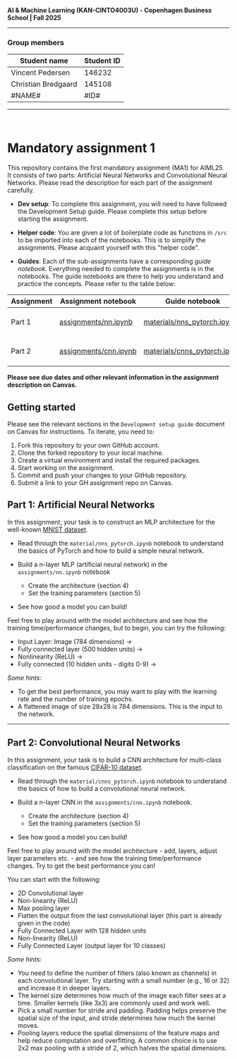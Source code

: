 **AI & Machine Learning (KAN-CINTO4003U) - Copenhagen Business School | Fall 2025**

***

### Group members
| Student name | Student ID |
| --- | --- |
| Vincent Pedersen| 146232 |
| Christian Bredgaard | 145108 |
| #NAME# | #ID# |

***

<br>

# Mandatory assignment 1

This repository contains the first mandatory assignment (MA1) for AIML25. It consists of two parts: Artificial Neural Networks and Convolutional Neural Networks. Please read the description for each part of the assignment carefully. 

* **Dev setup**: To complete this assignment, you will need to have followed the Development Setup guide. Please complete this setup before starting the assignment.

* **Helper code**: You are given a lot of boilerplate code as functions in `/src` to be imported into each of the notebooks. This is to simplify the assignments. Please acquaint yourself with this "helper code".

* **Guides**: Each of the sub-assignments have a corresponding *guide notebook*. Everything needed to complete the assignments is in the notebooks. The guide notebooks are there to help you understand and practice the concepts. Please refer to the table below:

| Assignment | Assignment notebook | Guide notebook | Description |
| --- | --- | --- | --- |
| Part 1 | [assignments/nn.ipynb](assignments/nn.ipynb) | [materials/nns_pytorch.ipynb](materials/nns_pytorch.ipynb) | Artificial Neural Networks |
| Part 2 | [assignments/cnn.ipynb](assignments/cnn.ipynb) | [materials/cnns_pytorch.ipynb](materials/cnns_pytorch.ipynb) | Convolutional Neural Networks |

**Please see due dates and other relevant information in the assignment description on Canvas.**

## Getting started
Please see the relevant sections in the `Development setup guide` document on Canvas for instructions. To iterate, you need to:

1. Fork this repository to your own GitHub account.
2. Clone the forked repository to your local machine.
3. Create a virtual environment and install the required packages.
4. Start working on the assignment.
5. Commit and push your changes to your GitHub repository.
6. Submit a link to your GH assignment repo on Canvas.

## Part 1: Artificial Neural Networks
In this assignment, your task is to construct an MLP architecture for the well-known [MNIST dataset](https://www.kaggle.com/datasets/hojjatk/mnist-dataset).

* Read through the `material/nns_pytorch.ipynb` notebook to understand the basics of PyTorch and how to build a simple neural network.
* Build a n-layer MLP (artificial neural network) in the `assignments/nn.ipynb` notebook

    * Create the architecture (section 4)
    * Set the training parameters (section 5)
    
* See how good a model you can build!

Feel free to play around with the model architecture and see how the training time/performance changes, but to begin, you can try the following:

* Input Layer: Image (784 dimensions) ->  
* Fully connected layer (500 hidden units) -> 
* Nonlinearity (ReLU) ->  
* Fully connected (10 hidden units - digits 0-9) -> 

*Some hints*:
- To get the best performance, you may want to play with the learning rate and the number of training epochs.
- A flattened image of size 28x28 is 784 dimensions. This is the input to the network.

***

## Part 2: Convolutional Neural Networks
In this assignment, your task is to build a CNN architecture for multi-class classification on the famous [CIFAR-10 dataset](https://www.cs.toronto.edu/~kriz/cifar.html). 

* Read through the `material/cnns_pytorch.ipynb` notebook to understand the basics of how to build a convolutional neural network.
* Build a n-layer CNN in the `assignments/cnn.ipynb` notebook.

    * Create the architecture (section 4)
    * Set the training parameters (section 5)

* See how good a model you can build!

Feel free to play around with the model architecture - add, layers, adjust layer parameters etc. - and see how the training time/performance changes. Try to get the best performance you can!

You can start with the following:

* 2D Convolutional layer
* Non-linearity (ReLU)
* Max pooling layer
* Flatten the output from the last convolutional layer (this part is already given in the code)
* Fully Connected Layer with 128 hidden units
* Non-linearity (ReLU)
* Fully Connected Layer (output layer for 10 classes)

*Some hints*:
- You need to define the number of filters (also known as channels) in each convolutional layer. Try starting with a small number (e.g., 16 or 32) and increase it in deeper layers.
- The kernel size determines how much of the image each filter sees at a time. Smaller kernels (like 3x3) are commonly used and work well.
- Pick a small number for stride and padding. Padding helps preserve the spatial size of the input, and stride determines how much the kernel moves.
- Pooling layers reduce the spatial dimensions of the feature maps and help reduce computation and overfitting. A common choice is to use 2x2 max pooling with a stride of 2, which halves the spatial dimensions.
<br>
<br>
